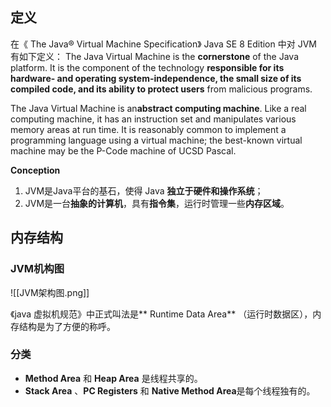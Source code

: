 ## 定义
在《 The Java® Virtual Machine Specification》 Java SE 8 Edition 中对 JVM 有如下定义：
The Java Virtual Machine is the **cornerstone** of the Java platform. It is the component of the technology **responsible for its hardware- and operating system-independence, the small size of its compiled code, and its ability to protect users** from malicious programs.

The Java Virtual Machine is an**abstract computing machine**. Like a real computing machine, it has an instruction set and manipulates various memory areas at run time. It is reasonably common to implement a programming language using a virtual machine; the best-known virtual machine may be the P-Code machine of UCSD Pascal.

**Conception**
1. JVM是Java平台的基石，使得 Java **独立于硬件和操作系统**；
2. JVM是一台**抽象的计算机**，具有**指令集**，运行时管理一些**内存区域**。


## 内存结构
### JVM机构图
![[JVM架构图.png]]

《java 虚拟机规范》中正式叫法是** Runtime Data Area** （运行时数据区），内存结构是为了方便的称呼。

### 分类
- **Method Area** 和 **Heap Area** 是线程共享的。
- **Stack Area** 、**PC Registers** 和 **Native Method Area**是每个线程独有的。
